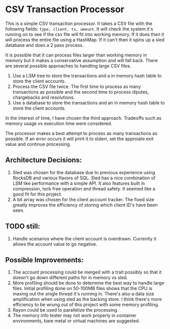 # CSV Transaction Processor

This is a simple CSV transaction processor. It takes a CSV file with the following fields: 
`type, client, tx, amount`. 
It will check the system it's running on to see if the csv file will fit into working memory. If it does then it will process the entire file using a HashMap. 
If it can't then it spins up a sled database and does a 2 pass process. 

It is possible that it can process files larger than working memory in memory but it makes a conservative assumption and will fall back.
There are several possible approaches to handling large CSV files. 
1. Use a LSM tree to store the transactions and a in memory hash table to store the client accounts.
2. Process the CSV file twice. The first time to process as many transactions as possible and the second time to process diputes, chargebacks and resolutions.
3. Use a database to store the transactions and an in memory hash table to store the client accounts.

In the interest of time, I have chosen the third approach. Tradeoffs such as memory usage vs execution time were considered.

The processor makes a best attempt to process as many transactions as possible. If an error occurs it will print it to stderr, set the approiate exit value and continue processing. 

## Architecture Decisions:
1. Sled was chosen for the database due to previous experience using RocksDB and various flavors of SQL. Sled has a nice combination of LSM like performance with a simple API. It also features built in compression, lock free operation and thread safety. It seemed like a good fit for this project.
2. A bit array was chosen for the client account tracker. The fixed size greatly improves the efficiency of storing which client ID's have been seen.

## TODO still: 
1. Handle scenarios where the client account is overdrawn. Currently it allows the account value to go negative.

## Possible Improvements:
1. The account processing could be merged with a trait possibly so that it doesn't go down different paths for in memory vs sled.
2. More profiling should be done to determine the best way to handle large files. Initial profiling done on 50-100MB files shows that the CPU is maxing out the single thread it's running in. There's also a data size amplification when using sled as the backing store. I think there's more efficiency to be wrung out of this project with some memory profiling.
3. Rayon could be used to parallelize the processing.
4. The memory info tester may not work properly in container environments, bare metal or virtual machines are suggested.
